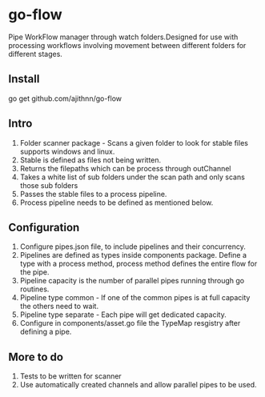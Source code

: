 # go-flow

Pipe WorkFlow manager through watch folders.Designed for use with processing workflows involving movement between different folders for different stages.

## Install

go get github.com/ajithnn/go-flow

## Intro

1. Folder scanner package - Scans a given folder to look for stable files supports windows and linux.
2. Stable is defined as files not being written.
3. Returns the filepaths which can be process through outChannel
4. Takes a white list of sub folders under the scan path and only scans those sub folders
5. Passes the stable files to a process pipeline. 
6. Process pipeline needs to be defined as mentioned below.

## Configuration

1. Configure pipes.json file, to include pipelines and their concurrency.
2. Pipelines are defined as types inside components package. Define a type with a process method, process method defines the entire flow for the pipe.
3. Pipeline capacity is the number of parallel pipes running through go routines. 
4. Pipeline type common - If one of the common pipes is at full capacity the others need to wait.
5. Pipeline type separate - Each pipe will get dedicated capacity.
6. Configure in components/asset.go file the TypeMap resgistry after defining a pipe.


## More to do

1. Tests to be written for scanner
2. Use automatically created channels and allow parallel pipes to be used.

